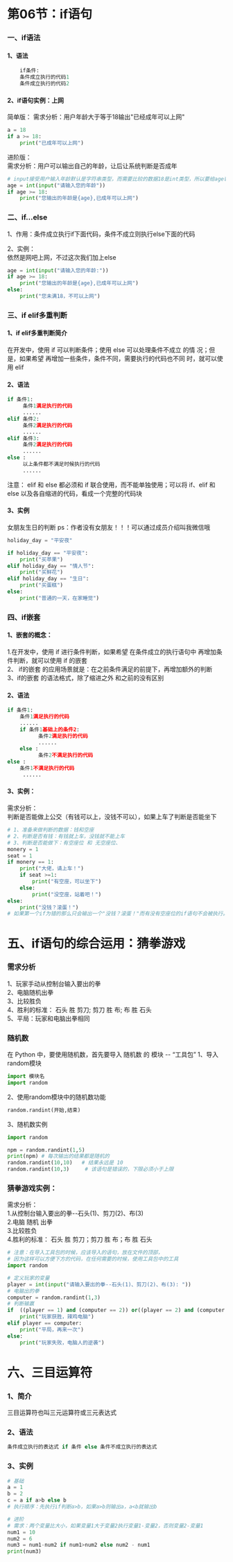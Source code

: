 # 第06节：if语句

### 一、if语法
#### 1、语法
``` python
    if条件:
    条件成立执行的代码1
    条件成立执行的代码2
```
#### 2、if语句实例：上网
简单版：
需求分析：用户年龄大于等于18输出"已经成年可以上网"  
``` python
a = 18
if a >= 18:
    print("已成年可以上网")
```
进阶版：  
需求分析：用户可以输出自己的年龄，让后让系统判断是否成年
``` python    
# input接受用户输入年龄默认是字符串类型，而需要比较的数据18是int类型，所以要给age转换一下数据类型
age = int(input("请输入您的年龄"))  
if age >= 18:
    print("您输出的年龄是{age},已成年可以上网")
```
### 二、if...else
1、作用：条件成立执行if下面代码，条件不成立则执行else下面的代码 

2、实例：  
依然是网吧上网，不过这次我们加上else   
``` python
age = int(input("请输入您的年龄:"))
if age >= 18:
    print("您输出的年龄是{age},已成年可以上网")
else:
    print("您未满18，不可以上网")
```
### 三、if elif多重判断
#### 1、if  elif多重判断简介
在开发中，使用 if 可以判断条件；使用 else 可以处理条件不成立 的情  况；但是，如果希望 再增加一些条件，条件不同，需要执行的代码也不同 时，就可以使用 elif  
#### 2、语法  
``` python
if 条件1:
     条件1满足执行的代码
     ......
elif 条件2:
     条件2满足执行的代码
     ......
elif 条件3:
     条件2满足执行的代码
     ......
else :
     以上条件都不满足时候执行的代码
     ......
```
注意： elif 和 else 都必须和 if 联合使用，而不能单独使用；可以将 if、elif 和 else 以及各自缩进的代码，看成一个完整的代码块   
#### 3、实例
女朋友生日的判断  ps：作者没有女朋友！！！可以通过成员介绍叫我微信哦
``` python
holiday_day = "平安夜"

if holiday_day == "平安夜":
    print("买苹果")
elif holiday_day == "情人节":
    print("买鲜花")
elif holiday_day == "生日":
    print("买蛋糕")
else:
    print("普通的一天，在家睡觉")
```
### 四、if嵌套
#### 1、嵌套的概念：  
1.在开发中，使用 if 进行条件判断，如果希望 在条件成立的执行语句中 再增加条件判断，就可以使用 if 的嵌套  
2、 if的嵌套 的应用场景就是：在之前条件满足的前提下，再增加额外的判断  
3、if的嵌套 的语法格式，除了缩进之外 和之前的没有区别 
#### 2、语法
``` python
if 条件1:
    条件1满足执行的代码
    ......
    if 条件1基础上的条件2:
          条件2满足执行的代码
          ......
    else :
          条件2不满足执行的代码
else :
    条件1不满足执行的代码
     ......
```
#### 3、实例： 
需求分析：   
判断是否能做上公交（有钱可以上，没钱不可以），如果上车了判断是否能坐下  
``` python
# 1、准备来做判断的数据：钱和空座  
# 2、判断是否有钱：有钱就上车，没钱就不能上车
# 3、判断是否能做下：有空座位 和 无空座位、
monery = 1
seat = 1
if monery == 1: 
    print("大佬，请上车！") 
    if seat >=1:
        print("有空座，可以坐下")
    else:
        print("没空座，站着吧！")
else:
    print("没钱？滚蛋！")
# 如果第一个if为错的那么只会输出一个"没钱？滚蛋！"而有没有空座位的if语句不会被执行。
```  
# 五、if语句的综合运用：猜拳游戏
### 需求分析  
1、玩家手动从控制台输入要出的拳  
2、电脑随机出拳  
3、比较胜负  
4、胜利的标准： 石头 胜 剪刀; 剪刀 胜 布; 布 胜 石头  
5、平局：玩家和电脑出拳相同  
### 随机数
在 Python 中，要使用随机数，首先要导入 随机数 的 模块 -- “工具包” 
1、导入random模块 
``` python
import 模块名
import random
```
2、使用random模块中的随机数功能  
``` python
random.randint(开始,结束)
```
3、随机数实例  
``` python
import random

npm = random.randint(1,5)
print(npm) # 每次输出的结果都是随机的  
random.randint(10,10)   # 结果永远是 10
random.randint(10,3)     # 该语句是错误的，下限必须小于上限
```
### 猜拳游戏实例：
需求分析：  
1.从控制台输入要出的拳--石头(1)、剪刀(2)、布(3)  
2.电脑 随机 出拳  
3.比较胜负  
4.胜利的标准： 石头 胜 剪刀；剪刀 胜 布；布 胜 石头  
``` python
# 注意：在导入工具包的时候，应该导入的语句，放在文件的顶部，
# 因为这样可以方便下方的代码，在任何需要的时候，使用工具包中的工具
import random 

# 定义玩家的变量
player = int(input("请输入要出的拳--石头(1)、剪刀(2)、布(3): "))
# 电脑出的拳
computer = random.randint(1,3)
# 判断输赢
if  ((player == 1) and (computer == 2)) or((player == 2) and (computer == 3)) or((player == 3) and (computer == 1)):
    print("玩家获胜，辣鸡电脑")
elif player == computer:
    print("平局，再来一次")
else:
    print("玩家失败，电脑人的逆袭")
```
# 六、三目运算符
### 1、简介
三目运算符也叫三元运算符或三元表达式
### 2、语法
``` python
条件成立执行的表达式 if 条件 else 条件不成立执行的表达式  
```
### 3、实例
``` python
# 基础
a = 1
b = 2
c = a if a>b else b
# 执行顺序：先执行if判断a>b，如果a>b则输出a，a<b就输出b

# 进阶
# 需求：两个变量比大小，如果变量1大于变量2执行变量1-变量2，否则变量2-变量1
num1 = 10
num2 = 6
num3 = num1-num2 if num1>num2 else num2 - num1
print(num3)
```















